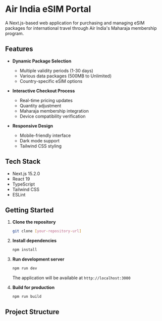 # Air India eSIM Portal

A Next.js-based web application for purchasing and managing eSIM packages for international travel through Air India's Maharaja membership program.

## Features

- **Dynamic Package Selection**
  - Multiple validity periods (1-30 days)
  - Various data packages (500MB to Unlimited)
  - Country-specific eSIM options

- **Interactive Checkout Process**
  - Real-time pricing updates
  - Quantity adjustment
  - Maharaja membership integration
  - Device compatibility verification

- **Responsive Design**
  - Mobile-friendly interface
  - Dark mode support
  - Tailwind CSS styling

## Tech Stack

- Next.js 15.2.0
- React 19
- TypeScript
- Tailwind CSS
- ESLint

## Getting Started

1. **Clone the repository**
   ```bash
   git clone [your-repository-url]
   ```

2. **Install dependencies**
   ```bash
   npm install
   ```

3. **Run development server**
   ```bash
   npm run dev
   ```

   The application will be available at `http://localhost:3000`

4. **Build for production**
   ```bash
   npm run build
   ```

## Project Structure
